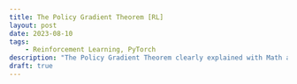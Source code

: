 ```yaml
---
title: The Policy Gradient Theorem [RL]
layout: post
date: 2023-08-10
tags:
    - Reinforcement Learning, PyTorch
description: "The Policy Gradient Theorem clearly explained with Math and Code."
draft: true
---
```


